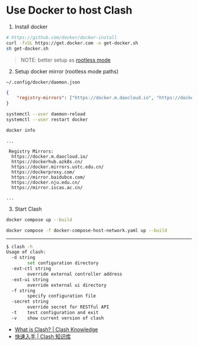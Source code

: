 # Use Docker to host Clash

1. Install docker

```bash
# https://github.com/docker/docker-install
curl -fsSL https://get.docker.com -o get-docker.sh
sh get-docker.sh
```

> NOTE: better setup as [rootless mode](https://docs.docker.com/engine/security/rootless/)

2. Setup docker mirror (rootless mode paths)

`~/.config/docker/daemon.json`

```json
{
    "registry-mirrors": ["https://docker.m.daocloud.io", "https://dockerhub.azk8s.cn", "https://docker.mirrors.ustc.edu.cn", "https://dockerproxy.com", "https://mirror.baidubce.com", "https://docker.nju.edu.cn", "https://mirror.iscas.ac.cn"]
}
```

```bash
systemctl --user daemon-reload
systemctl --user restart docker
```

```bash
docker info
```

```
...

 Registry Mirrors:
  https://docker.m.daocloud.io/
  https://dockerhub.azk8s.cn/
  https://docker.mirrors.ustc.edu.cn/
  https://dockerproxy.com/
  https://mirror.baidubce.com/
  https://docker.nju.edu.cn/
  https://mirror.iscas.ac.cn/

...
```

3. Start Clash

```bash
docker compose up --build

docker compose -f docker-compose-host-network.yaml up --build
```

---

```bash
$ clash -h
Usage of clash:
  -d string
        set configuration directory
  -ext-ctl string
        override external controller address
  -ext-ui string
        override external ui directory
  -f string
        specify configuration file
  -secret string
        override secret for RESTful API
  -t    test configuration and exit
  -v    show current version of clash
```

- [What is Clash? | Clash Knowledge](https://en.clash.wiki/)
- [快速入手 | Clash 知识库](https://clash.wiki/configuration/getting-started.html)
